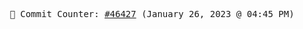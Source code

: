 <p align="center">
    <samp>
        📮 Commit Counter: <a href="https://github.com/Javascript-void0/Javascript-void0/commits/main">#46427</a> (January 26, 2023 @ 04:45 PM)
    </samp>
</p>